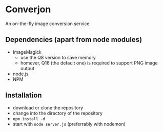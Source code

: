 Converjon
=========

An on-the-fly image conversion service

Dependencies (apart from node modules)
-
  * ImageMagick
    * use the Q8 version to save memory
    * homever, Q16 (the default one) is required to support PNG image output
  * node.js
  * NPM

Installation
-

  * download or clone the repository
  * change into the directory of the repository
  * `npm install -d`
  * start with `node server.js` (preferrably with nodemon)
